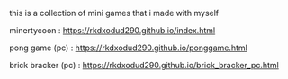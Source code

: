 this is a collection of mini games that i made with myself


minertycoon : https://rkdxodud290.github.io/index.html


pong game (pc) : https://rkdxodud290.github.io/ponggame.html

brick bracker (pc) : https://rkdxodud290.github.io/brick_bracker_pc.html
